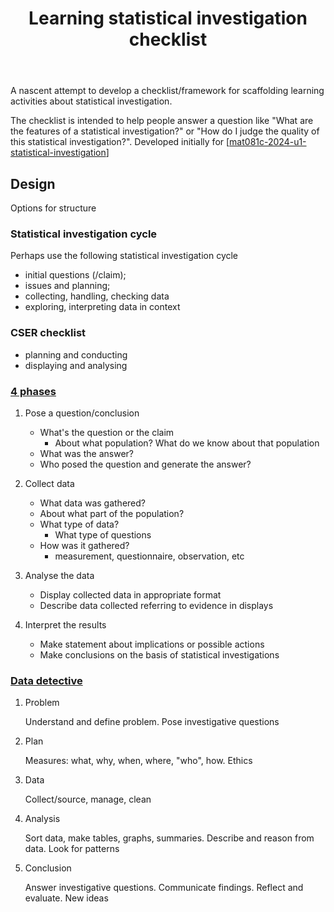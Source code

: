 ﻿---
backlinks:
- title: Statistical Investigation Checklist (CSER)
  url: /memex/sense/Teaching/Mathematics/cser-mooc/statistical-investigation-checklist.html
tags: teaching-mathematics, statistics
title: Learning statistical investigation checklist
type: note
---
A nascent attempt to develop a checklist/framework for scaffolding learning activities about statistical investigation.

The checklist is intended to help people answer a question like "What are the features of a statistical investigation?" or "How do I judge the quality of this statistical investigation?". Developed initially for [[mat081c-2024-u1-statistical-investigation]]

## Design

Options for structure

### Statistical investigation cycle

Perhaps use the following statistical investigation cycle

- initial questions (/claim);
- issues and planning;
- collecting, handling, checking data
- exploring, interpreting data in context

### CSER checklist

- planning and conducting
- displaying and analysing

### [4 phases](https://www.quanthub.com/10827-2/)

1. Pose a question/conclusion

    - What's the question or the claim
        - About what population? What do we know about that population
    - What was the answer?
    - Who posed the question and generate the answer?

2. Collect data

    - What data was gathered?
    - About what part of the population?
    - What type of data?
        - What type of questions
    - How was it gathered?
        - measurement, questionnaire, observation, etc

3. Analyse the data

    - Display collected data in appropriate format
    - Describe data collected referring to evidence in displays

4. Interpret the results

    - Make statement about implications or possible actions
    - Make conclusions on the basis of statistical investigations

### [Data detective](https://new.censusatschool.org.nz/resource/data-detective-poster/)

1. Problem

    Understand and define problem. Pose investigative questions

2. Plan

    Measures: what, why, when, where, "who", how. Ethics

3. Data

    Collect/source, manage, clean

4. Analysis

    Sort data, make tables, graphs, summaries. Describe and reason from data. Look for patterns

5. Conclusion

    Answer investigative questions. Communicate findings. Reflect and evaluate. New ideas



[//begin]: # "Autogenerated link references for markdown compatibility"
[mat081c-2024-u1-statistical-investigation]: ../../Implementation/2024/MAT081C/mat081c-2024-u1-statistical-investigation "MAT081C Planning for unit 1 - statistical investigation"
[//end]: # "Autogenerated link references"